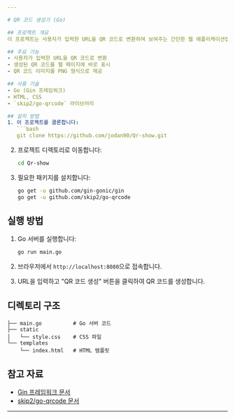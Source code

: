 ```yaml
---

# QR 코드 생성기 (Go)

## 프로젝트 개요
이 프로젝트는 사용자가 입력한 URL을 QR 코드로 변환하여 보여주는 간단한 웹 애플리케이션입니다. Go 언어와 Gin 프레임워크를 사용하여 서버를 구현하고, 클라이언트가 입력한 URL을 QR 코드로 생성하여 이미지를 표시합니다.

## 주요 기능
- 사용자가 입력한 URL을 QR 코드로 변환
- 생성된 QR 코드를 웹 페이지에 바로 표시
- QR 코드 이미지를 PNG 형식으로 제공

## 사용 기술
- Go (Gin 프레임워크)
- HTML, CSS
- `skip2/go-qrcode` 라이브러리

## 설치 방법
1. 이 프로젝트를 클론합니다:
   ```bash
   git clone https://github.com/jodan90/Qr-show.git
   ```

2. 프로젝트 디렉토리로 이동합니다:
   ```bash
   cd Qr-show
   ```

3. 필요한 패키지를 설치합니다:
   ```bash
   go get -u github.com/gin-gonic/gin
   go get -u github.com/skip2/go-qrcode
   ```

## 실행 방법
1. Go 서버를 실행합니다:
   ```bash
   go run main.go
   ```

2. 브라우저에서 `http://localhost:8080`으로 접속합니다.

3. URL을 입력하고 "QR 코드 생성" 버튼을 클릭하여 QR 코드를 생성합니다.

## 디렉토리 구조
```
├── main.go          # Go 서버 코드
├── static
│   └── style.css    # CSS 파일
└── templates
    └── index.html   # HTML 템플릿
```

## 참고 자료
- [Gin 프레임워크 문서](https://gin-gonic.com/docs/)
- [skip2/go-qrcode 문서](https://github.com/skip2/go-qrcode)

---
```

